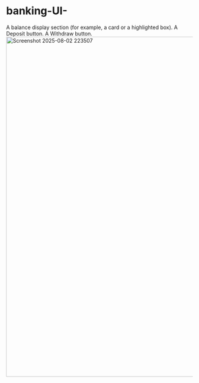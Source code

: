 # banking-UI-
A balance display section (for example, a card or a highlighted box).  A Deposit button.  A Withdraw button.
<img width="960" height="919" alt="Screenshot 2025-08-02 223507" src="https://github.com/user-attachments/assets/859cc09a-771d-4b78-aa4c-3a92064d5de5" />
